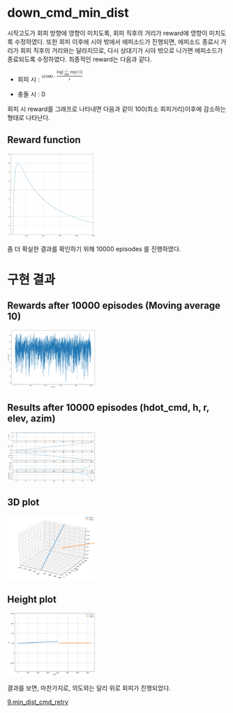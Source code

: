 # down_cmd_min_dist
시작고도가 회피 방향에 영향이 미치도록, 회피 직후의 거리가 reward에 영향이 미치도록 수정하였다. 또한 회피 이후에 시야 밖에서 에피소드가 진행되면, 에피소드 종료시 거리가 회피 직후의 거리와는 달라지므로, 다시 상대기가 시야 밖으로 나가면 에피소드가 종료되도록 수정하였다. 최종적인 reward는 다음과 같다.

- 회피 시 : <img src="../res_img/reward_func.gif" width="20%">

- 충돌 시 : 0

회피 시 reward를 그래프로 나타내면 다음과 같이 100(최소 회피거리)이후에 감소하는 형태로 나타난다.

## Reward function
<img src="../res_img/reward_func_img.png" width="40%">

좀 더 확실한 결과를 확인하기 위해 10000 episodes 를 진행하였다.

# 구현 결과

## Rewards after 10000 episodes (Moving average 10)
<img src="../res_img/down_cmd_min_dist_reward.png" width="40%">

## Results after 10000 episodes (hdot_cmd, h, r, elev, azim)
<img src="../res_img/down_cmd_min_dist_res.png" width="40%">

## 3D plot
<img src="../res_img/down_cmd_min_dist_3d.png" width="40%">

## Height plot
<img src="../res_img/down_cmd_min_dist_height.png" width="40%">

결과를 보면, 마찬가지로, 의도와는 달리 위로 회피가 진행되었다.

[9.min_dist_cmd_retry](../9.min_dist_cmd_retry)
